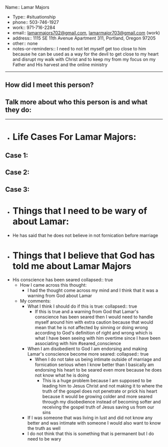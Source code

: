 Name:: Lamar Majors

- Type:: #situationship
- phone:: 503-746-1927
- work:: 971-716-2284
- email:: lamarmajors702@gmail.com, lamarmajor703@gmail.com (work)
- address:: 1115 SE 11th Avenue Apartment 311, Portland, Oregon 97205
- other:: none
- notes-or-reminders::  I need to not let myself get too close to him because he can be used as a way for the devil to get close to my heart and disrupt my walk with Christ and to keep my from my focus on my Father and His harvest and the online ministry
- ---
## How did I meet this person?
## Talk more about who this person is and what they do:
- ---
- # Life Cases For Lamar Majors:
## Case 1:
## Case 2:
## Case 3:
- # Things that I need to be wary of about Lamar:
- He has said that he does not believe in not fornication before marriage
- # Things that I believe that God has told me about Lamar Majors
- His conscience has been seared
  collapsed:: true
	- How I came across this thought:
		- I had the thought come across my mind and I think that it was a warning from God about Lamar
	- My comments:
		- What I think I should do if this is true:
		  collapsed:: true
			- If this is true and a warning from God that Lamar's conscience has been seared then I would need to handle myself around him with extra caution because that would mean that he is not affected by sinning or doing wrong according to God's definition of right and wrong which is what I have been seeing with him overtime since I have been associating with him #seared_conscience
		- When I am disobedient to God I am endorsing and making Lamar's conscience become more seared:
		  collapsed:: true
			- When I do not take us being intimate outside of marriage and fornication serious when I know better than I basically am endorsing his heart to be seared even more because he does not know what he is doing
				- This is a huge problem because I am supposed to be leading him to Jesus Christ and not making it to where the truth of the gospel does not penetrate or prick his heart because it would be growing colder and more seared through my disobedience instead of becoming softer and receiving the gospel truth of Jesus saving us from our sins
		- If I was someone that was living in lust and did not know any better and was intimate with someone I would also want to know the truth as well
		- I do not think that this is something that is permanent but I do need to be wary